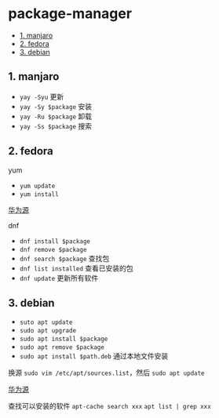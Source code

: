 # package-manager

- [1. manjaro](#1-manjaro)
- [2. fedora](#2-fedora)
- [3. debian](#3-debian)

## 1. manjaro

- `yay -Syu` 更新
- `yay -Sy $package` 安装
- `yay -Ru $package` 卸载
- `yay -Ss $package` 搜索

## 2. fedora

yum

- `yum update`
- `yum install`

[华为源](https://mirrors.huaweicloud.com/home)

dnf

- `dnf install $package`
- `dnf remove $package`
- `dnf search $package` 查找包
- `dnf list installed` 查看已安装的包
- `dnf update` 更新所有软件

## 3. debian

- `suto apt update`
- `sudo apt upgrade`
- `sudo apt install $package`
- `sudo apt remove $package`
- `sudo apt install $path.deb` 通过本地文件安装

换源 `sudo vim /etc/apt/sources.list`，然后 `sudo apt update`

[华为源](https://mirrors.huaweicloud.com/home)

查找可以安装的软件 `apt-cache search xxx` `apt list | grep xxx`
